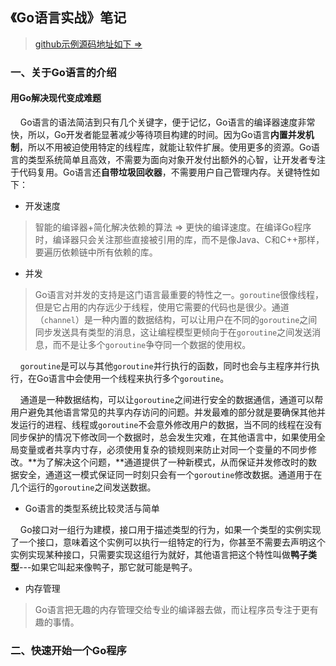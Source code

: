 ## 《Go语言实战》笔记

> [github示例源码地址如下 => ](https://github.com/goinaction/code)

### 一、关于Go语言的介绍

#### 用Go解决现代变成难题

&nbsp;&nbsp;&nbsp;&nbsp;Go语言的语法简洁到只有几个关键字，便于记忆，Go语言的编译器速度非常快，所以，Go开发者能显著减少等待项目构建的时间。因为Go语言**内置并发机制**，所以不用被迫使用特定的线程库，就能让软件扩展。使用更多的资源。Go语言的类型系统简单且高效，不需要为面向对象开发付出额外的心智，让开发者专注于代码复用。Go语言还**自带垃圾回收器**，不需要用户自己管理内存。关键特性如下：

- 开发速度

> 智能的编译器+简化解决依赖的算法 => 更快的编译速度。在编译Go程序时，编译器只会关注那些直接被引用的库，而不是像Java、C和C++那样，要遍历依赖链中所有依赖的库。


- 并发

> Go语言对并发的支持是这门语言最重要的特性之一。`goroutine`很像线程，但是它占用的内存远少于线程，使用它需要的代码也是很少。通道（`channel`）是一种内置的数据结构，可以让用户在不同的`goroutine`之间同步发送具有类型的消息，这让编程模型更倾向于在`goroutine`之间发送消息，而不是让多个`goroutine`争夺同一个数据的使用权。

&nbsp;&nbsp;&nbsp;&nbsp;`goroutine`是可以与其他`goroutine`并行执行的函数，同时也会与主程序并行执行，在Go语言中会使用一个线程来执行多个`goroutine`。

&nbsp;&nbsp;&nbsp;&nbsp;通道是一种数据结构，可以让`goroutine`之间进行安全的数据通信，通道可以帮用户避免其他语言常见的共享内存访问的问题。并发最难的部分就是要确保其他并发运行的进程、线程或`goroutine`不会意外修改用户的数据，当不同的线程在没有同步保护的情况下修改同一个数据时，总会发生灾难，在其他语言中，如果使用全局变量或者共享内寸存，必须使用复杂的锁规则来防止对同一个变量的不同步修改。**为了解决这个问题，**通道提供了一种新模式，从而保证并发修改时的数据安全，通道这一模式保证同一时刻只会有一个`goroutine`修改数据。通道用于在几个运行的`goroutine`之间发送数据。

- Go语言的类型系统比较灵活与简单

&nbsp;&nbsp;&nbsp;&nbsp;Go接口对一组行为建模，接口用于描述类型的行为，如果一个类型的实例实现了一个接口，意味着这个实例可以执行一组特定的行为，你甚至不需要去声明这个实例实现某种接口，只需要实现这组行为就好，其他语言把这个特性叫做**鸭子类型**---如果它叫起来像鸭子，那它就可能是鸭子。

- 内存管理

> Go语言把无趣的内存管理交给专业的编译器去做，而让程序员专注于更有趣的事情。

### 二、快速开始一个Go程序

